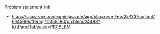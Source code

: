 Problem statement link
  -  https://classroom.codingninjas.com/app/classroom/me/25433/content/694569/offering/11358580/problem/24488?leftPanelTabValue=PROBLEM